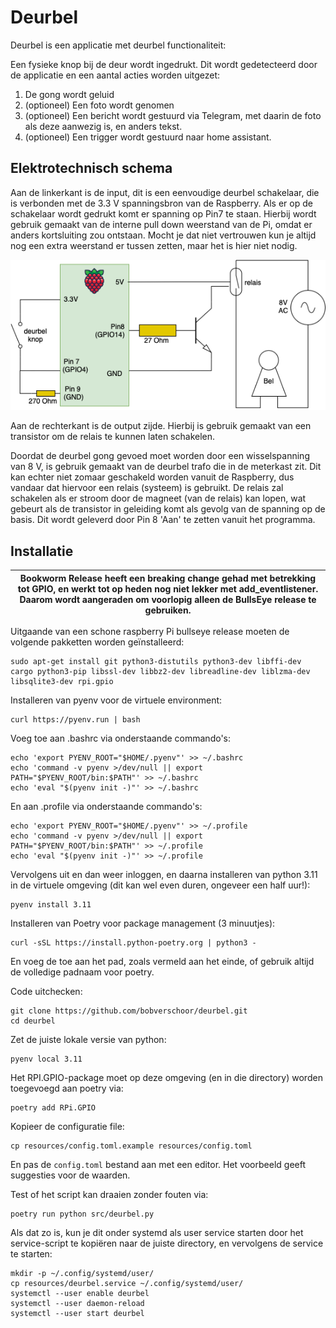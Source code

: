 # Deurbel

Deurbel is een applicatie met deurbel functionaliteit:

Een fysieke knop bij de deur wordt ingedrukt. 
Dit wordt gedetecteerd door de applicatie en een aantal acties worden uitgezet:
1. De gong wordt geluid
2. (optioneel) Een foto wordt genomen
3. (optioneel) Een bericht wordt gestuurd via Telegram, met daarin de foto als deze aanwezig is, en anders tekst.
4. (optioneel) Een trigger wordt gestuurd naar home assistant.

## Elektrotechnisch schema

Aan de linkerkant is de input, dit is een eenvoudige deurbel schakelaar, die is verbonden met de 3.3 V spanningsbron van de Raspberry.
Als er op de schakelaar wordt gedrukt komt er spanning op Pin7 te staan. 
Hierbij wordt gebruik gemaakt van de interne pull down weerstand van de Pi, omdat er anders kortsluiting zou ontstaan. 
Mocht je dat niet vertrouwen kun je altijd nog een extra weerstand er tussen zetten, maar het is hier niet nodig.

![deurbel_el_layout.png](resources/deurbel_el_layout.png)

Aan de rechterkant is de output zijde. Hierbij is gebruik gemaakt van een transistor om de relais te kunnen laten schakelen.
 
Doordat de deurbel gong gevoed moet worden door een wisselspanning van 8 V, is gebruik gemaakt van de deurbel trafo die in de meterkast zit.
Dit kan echter niet zomaar geschakeld worden vanuit de Raspberry, dus vandaar dat hiervoor een relais (systeem) is gebruikt.
De relais zal schakelen als er stroom door de magneet (van de relais) kan lopen, wat gebeurt als de transistor in geleiding komt als gevolg van de spanning op de basis.
Dit wordt geleverd door Pin 8 'Aan' te zetten vanuit het programma.

## Installatie

| Bookworm Release heeft een breaking change gehad met betrekking tot GPIO, en werkt tot op heden nog niet lekker met add_eventlistener.<br/>Daarom wordt aangeraden om voorlopig alleen de BullsEye release te gebruiken. |
|--------------------------------------------------------------------------------------------------------------------------------------------------------------------------------------------------------------------------|


Uitgaande van een schone raspberry Pi bullseye release moeten de volgende pakketten worden geïnstalleerd:

    sudo apt-get install git python3-distutils python3-dev libffi-dev cargo python3-pip libssl-dev libbz2-dev libreadline-dev liblzma-dev libsqlite3-dev rpi.gpio

Installeren van pyenv voor de virtuele environment:

    curl https://pyenv.run | bash

Voeg toe aan .bashrc via onderstaande commando's:

    echo 'export PYENV_ROOT="$HOME/.pyenv"' >> ~/.bashrc
    echo 'command -v pyenv >/dev/null || export PATH="$PYENV_ROOT/bin:$PATH"' >> ~/.bashrc
    echo 'eval "$(pyenv init -)"' >> ~/.bashrc

En aan .profile via onderstaande commando's:

    echo 'export PYENV_ROOT="$HOME/.pyenv"' >> ~/.profile
    echo 'command -v pyenv >/dev/null || export PATH="$PYENV_ROOT/bin:$PATH"' >> ~/.profile
    echo 'eval "$(pyenv init -)"' >> ~/.profile

Vervolgens uit en dan weer inloggen, en daarna installeren van python 3.11 in de virtuele omgeving 
(dit kan wel even duren, ongeveer een half uur!):

    pyenv install 3.11

Installeren van Poetry voor package management (3 minuutjes):
    
    curl -sSL https://install.python-poetry.org | python3 -

En voeg de toe aan het pad, zoals vermeld aan het einde, of gebruik altijd de volledige padnaam voor poetry.

Code uitchecken:

    git clone https://github.com/bobverschoor/deurbel.git
    cd deurbel

Zet de juiste lokale versie van python:

    pyenv local 3.11

Het RPI.GPIO-package moet op deze omgeving (en in die directory) worden toegevoegd aan poetry via:

    poetry add RPi.GPIO

Kopieer de configuratie file:

    cp resources/config.toml.example resources/config.toml

En pas de `config.toml` bestand aan met een editor. Het voorbeeld geeft suggesties voor de waarden.

Test of het script kan draaien zonder fouten via:

    poetry run python src/deurbel.py

Als dat zo is, kun je dit onder systemd als user service starten door het service-script te kopiëren 
naar de juiste directory, en vervolgens de service te starten:

    mkdir -p ~/.config/systemd/user/
    cp resources/deurbel.service ~/.config/systemd/user/
    systemctl --user enable deurbel
    systemctl --user daemon-reload
    systemctl --user start deurbel




